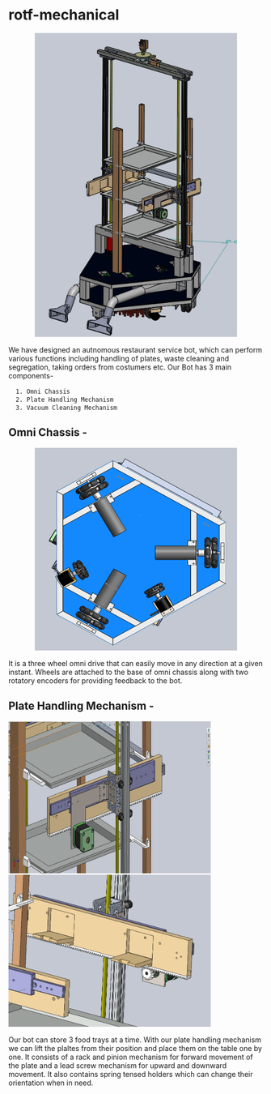 # rotf-mechanical
<p align="center">
<img src="https://github.com/vanshgoyal/rotf-mechanical/blob/main/Assets/full_body.PNG" width="400" height="600">
</p>
We have designed an autnomous restaurant service bot, which can perform various functions including handling of plates, waste cleaning and segregation, taking orders from costumers etc. 
Our Bot has 3 main components-

      1. Omni Chassis
      2. Plate Handling Mechanism
      3. Vacuum Cleaning Mechanism
      
## Omni Chassis - 
<p align="center">
<img src="https://github.com/vanshgoyal/rotf-mechanical/blob/main/Assets/Capture3.PNG" width="400" height="400">
</p>
It is a three wheel omni drive that can easily move in any direction at a given instant. Wheels are attached to the base of omni chassis along with two rotatory encoders for providing feedback to the bot.


## Plate Handling Mechanism - 
<p float="center">
  <img src="https://github.com/vanshgoyal/rotf-mechanical/blob/main/Assets/Capture2.PNG" width="400" height="300" />
  <img src="https://github.com/vanshgoyal/rotf-mechanical/blob/main/Assets/Capture4.PNG" width="400" height="300" /> 
</p>
Our bot can store 3 food trays at a time. With our plate handling mechanism we can lift the plaltes from their position and place them on the table one by one. It consists of a rack and pinion mechanism for forward movement of the plate and a lead screw mechanism for upward and downward movement. It also contains spring tensed holders which can change their orientation when in need.
